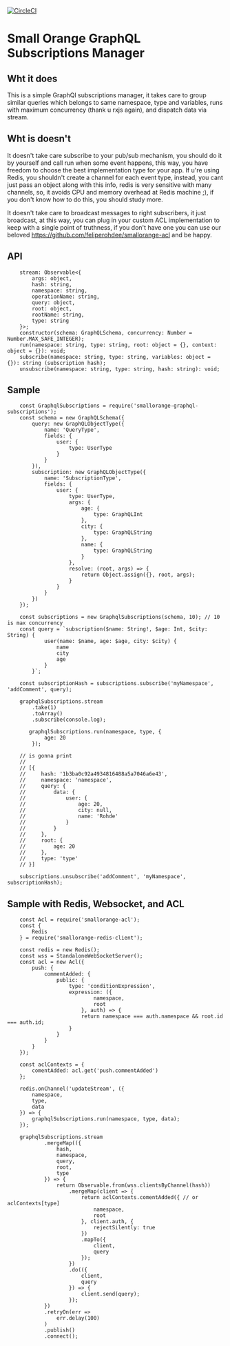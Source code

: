 [![CircleCI](https://circleci.com/gh/feliperohdee/smallorange-graphql-subscriptions.svg?style=svg)](https://circleci.com/gh/feliperohdee/smallorange-graphql-subscriptions)

# Small Orange GraphQL Subscriptions Manager

## Wht it does

This is a simple GraphQl subscriptions manager, it takes care to group similar queries which belongs to same namespace, type and variables, runs with maximum concurrency (thank u rxjs again), and dispatch data via stream.

## Wht is doesn't

It doesn't take care subscribe to your pub/sub mechanism, you should do it by yourself and call run when some event happens, this way, you have freedom to choose the best implementation type for your app. If u're using Redis, you shouldn't create a channel for each event type, instead, you cant just pass an object along with this info, redis is very sensitive with many channels, so, it avoids CPU and memory overhead at Redis machine ;), if you don't know how to do this, you should study more.

It doesn't take care to broadcast messages to right subscribers, it just broadcast, at this way, you can plug in your custom ACL implementation to keep with a single point of truthness, if you don't have one you can use our beloved https://github.com/feliperohdee/smallorange-acl and be happy.

## API
		stream: Observable<{
			args: object,
			hash: string,
			namespace: string,
			operationName: string,
			query: object,
			root: object,
			rootName: string,
			type: string
		}>;
		constructor(schema: GraphQLSchema, concurrency: Number = Number.MAX_SAFE_INTEGER);
		run(namespace: string, type: string, root: object = {}, context: object = {}): void;
		subscribe(namespace: string, type: string, variables: object = {}): string (subscription hash);
		unsubscribe(namespace: string, type: string, hash: string): void;

## Sample

		const GraphqlSubscriptions = require('smallorange-graphql-subscriptions');
		const schema = new GraphQLSchema({
		    query: new GraphQLObjectType({
		        name: 'QueryType',
		        fields: {
		            user: {
		                type: UserType
		            }
		        }
		    }),
		    subscription: new GraphQLObjectType({
		        name: 'SubscriptionType',
		        fields: {
		            user: {
		                type: UserType,
		                args: {
		                    age: {
		                        type: GraphQLInt
		                    },
		                    city: {
		                        type: GraphQLString
		                    },
		                    name: {
		                        type: GraphQLString
		                    }
		                },
		                resolve: (root, args) => {
		                    return Object.assign({}, root, args);
		                }
		            }
		        }
		    })
		});

		const subscriptions = new GraphqlSubscriptions(schema, 10); // 10 is max concurrency
		const query = `subscription($name: String!, $age: Int, $city: String) {
		        user(name: $name, age: $age, city: $city) {
		            name
		            city
		            age
		        }
		    }`;

		const subscriptionHash = subscriptions.subscribe('myNamespace', 'addComment', query);

		graphqlSubscriptions.stream
			.take(1)
		    .toArray()
		    .subscribe(console.log);

		   graphqlSubscriptions.run(namespace, type, {
		        age: 20
		    });

		// is gonna print
		//
		// [{
		//     hash: '1b3ba0c92a4934816488a5a7046a6e43',
		//     namespace: 'namespace',
		//     query: {
		//         data: {
		//             user: {
		//                 age: 20,
		//                 city: null,
		//                 name: 'Rohde'
		//             }
		//         }
		//     },
		//     root: {
		//         age: 20
		//     },
		//     type: 'type'
		// }]

		subscriptions.unsubscribe('addComment', 'myNamespace', subscriptionHash);

## Sample with Redis, Websocket, and ACL

		const Acl = require('smallorange-acl');
		const {
			Redis
		} = require('smallorange-redis-client');

		const redis = new Redis();
		const wss = StandaloneWebSocketServer();
		const acl = new Acl({
			push: {
				commentAdded: {
					public: {
						type: 'conditionExpression',
						expression: ({
								namespace,
								root
							}, auth) => {
							return namespace === auth.namespace && root.id === auth.id;
						}
					}
				}
			}
		});

		const aclContexts = {
			comentAdded: acl.get('push.commentAdded')
		};

		redis.onChannel('updateStream', ({
			namespace,
			type,
			data
		}) => {
			graphqlSubscriptions.run(namespace, type, data);
		});

		graphqlSubscriptions.stream
				.mergeMap(({
					hash,
					namespace,
					query,
					root,
					type
				}) => {
					return Observable.from(wss.clientsByChannel(hash))
						.mergeMap(client => {
							return aclContexts.comentAdded({ // or aclContexts[type]
								namespace,
								root
							}, client.auth, {
								rejectSilently: true
							})
							.mapTo({
								client,
								query
							});
						})
						.do(({
							client,
							query
						}) => {
							client.send(query);
						});
				})
				.retryOn(err => 
					err.delay(100)
				)
				.publish()
				.connect();


